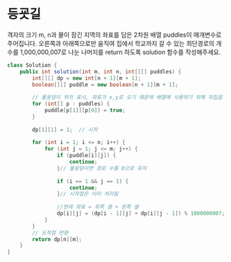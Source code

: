 # 등굣길
격자의 크기 m, n과 물이 잠긴 지역의 좌표를 담은 2차원 배열 puddles이 매개변수로 주어집니다. 오른쪽과 아래쪽으로만 움직여 집에서 학교까지 갈 수 있는 최단경로의 개수를 1,000,000,007로 나눈 나머지를 return 하도록 solution 함수를 작성해주세요.


```java
class Solution {
    public int solution(int m, int n, int[][] puddles) {
        int[][] dp = new int[n + 1][m + 1];
        boolean[][] puddle = new boolean[n + 1][m + 1];
        
        // 물웅덩이 위치 표시, 좌표가 x,y로 오기 때문에 배열에 사용하기 위해 뒤집음
        for (int[] p : puddles) {
            puddle[p[1]][p[0]] = true;
        }
        
        dp[1][1] = 1;  // 시작
        
        for (int i = 1; i <= n; i++) {
            for (int j = 1; j <= m; j++) {
                if (puddle[i][j]) {
                    continue;
                }// 물웅덩이면 경로 수를 0으로 유지
                
                if (i == 1 && j == 1) {
                    continue;
                }// 시작점은 이미 처리됨
                
                //현재 좌표 = 위쪽 셀 + 왼쪽 셀
                dp[i][j] = (dp[i - 1][j] + dp[i][j - 1]) % 1000000007;
            }
        }
        // 도착점 반환
        return dp[n][m];
    }
}
```